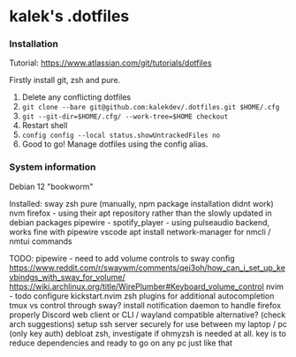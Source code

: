 # kalek's .dotfiles

### Installation
Tutorial: https://www.atlassian.com/git/tutorials/dotfiles

Firstly install git, zsh and pure.

1. Delete any conflicting dotfiles
2. `git clone --bare git@github.com:kalekdev/.dotfiles.git $HOME/.cfg`
3. `git --git-dir=$HOME/.cfg/ --work-tree=$HOME checkout`
4. Restart shell
5. `config config --local status.showUntrackedFiles no`
6. Good to go! Manage dotfiles using the config alias.

### System information
Debian 12 "bookworm"

Installed:
sway
zsh
pure (manually, npm package installation didnt work)
nvm
firefox - using their apt repository rather than the slowly updated in debian packages
pipewire - 
spotify_player - using pulseaudio backend, works fine with pipewire 
vscode
apt install network-manager for nmcli / nmtui commands

TODO:
pipewire - need to add volume controls to sway config https://www.reddit.com/r/swaywm/comments/qei3oh/how_can_i_set_up_keybindgs_with_sway_for_volume/ https://wiki.archlinux.org/title/WirePlumber#Keyboard_volume_control
nvim - todo configure kickstart.nvim
zsh plugins for additional autocompletion
tmux vs control through sway?
install notification daemon to handle firefox properly
Discord web client or CLI / wayland compatible alternative? (check arch suggestions)
setup ssh server securely for use between my laptop / pc (only key auth)
debloat zsh, investigate if ohmyzsh is needed at all. key is to reduce dependencies and ready to go on any pc just like that
